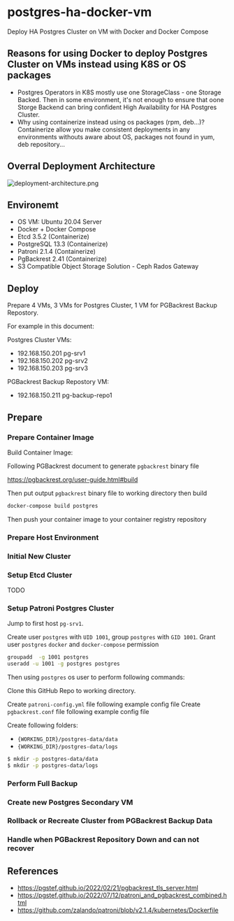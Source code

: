 # postgres-ha-docker-vm

Deploy HA Postgres Cluster on VM with Docker and Docker Compose

## Reasons for using Docker to deploy Postgres Cluster on VMs instead using K8S or OS packages

- Postgres Operators in K8S mostly use one StorageClass - one Storage Backed.
  Then in some environment, it's not enough to ensure that oone Storge Backend
  can bring confident High Availability for HA Postgres Cluster.
- Why using containerize instead using os packages (rpm, deb...)? Containerize
  allow you make consistent deployments in any environments withouts aware
  about OS, packages not found in yum, deb repository...

## Overral Deployment Architecture

![deployment-architecture.png](./images/deployment-architecture.png)

## Environemt

- OS VM: Ubuntu 20.04 Server
- Docker + Docker Compose
- Etcd 3.5.2 (Containerize)
- PostgreSQL 13.3 (Containerize)
- Patroni 2.1.4 (Containerize)
- PgBackrest 2.41 (Containerize)
- S3 Compatible Object Storage Solution -  Ceph Rados Gateway

## Deploy

Prepare 4 VMs, 3 VMs for Postgres Cluster, 1 VM for PGBackrest Backup Repostory.

For example in this document:

Postgres Cluster VMs:

- 192.168.150.201 pg-srv1
- 192.168.150.202 pg-srv2
- 192.168.150.203 pg-srv3

PGBackrest Backup Repostory VM:

- 192.168.150.211 pg-backup-repo1

## Prepare

### Prepare Container Image

Build Container Image:

Following PGBackrest document to generate `pgbackrest` binary file

<https://pgbackrest.org/user-guide.html#build>

Then put output `pgbackrest` binary file to working directory then build

```bash
docker-compose build postgres
```

Then push your container image to your container registry repository

### Prepare Host Environment

### Initial New Cluster

### Setup Etcd Cluster

TODO

### Setup Patroni Postgres Cluster

Jump to first host `pg-srv1`.

Create user `postgres` with `UID 1001`, group `postgres` with `GID 1001`.
Grant user `postgres` `docker` and `docker-compose` permission

```bash
groupadd  -g 1001 postgres
useradd -u 1001 -g postgres postgres
```

Then using `postgres` os user to perform following commands:

Clone this GitHub Repo to working directory.

Create `patroni-config.yml` file following example config file
Create `pgbackrest.conf` file following example config file

Create following folders:

- `{WORKING_DIR}/postgres-data/data`
- `{WORKING_DIR}/postgres-data/logs`

```bash
$ mkdir -p postgres-data/data
$ mkdir -p postgres-data/logs
```

### Perform Full Backup

### Create new Postgres Secondary VM

### Rollback or Recreate Cluster from PGBackrest Backup Data

### Handle when PGBackrest Repository Down and can not recover

## References

- https://pgstef.github.io/2022/02/21/pgbackrest_tls_server.html
- https://pgstef.github.io/2022/07/12/patroni_and_pgbackrest_combined.html
- https://github.com/zalando/patroni/blob/v2.1.4/kubernetes/Dockerfile